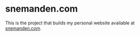 # snemanden.com

This is the project that builds my personal website available at [snemanden.com](https://snemanden.com).